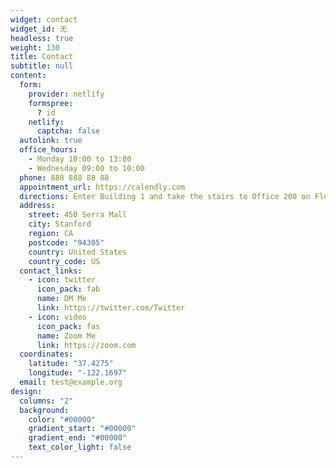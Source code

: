 ```yaml
---
widget: contact
widget_id: 无
headless: true
weight: 130
title: Contact
subtitle: null
content:
  form:
    provider: netlify
    formspree:
      ? id
    netlify:
      captcha: false
  autolink: true
  office_hours:
    - Monday 10:00 to 13:00
    - Wednesday 09:00 to 10:00
  phone: 888 888 88 88
  appointment_url: https://calendly.com
  directions: Enter Building 1 and take the stairs to Office 200 on Floor 2
  address:
    street: 450 Serra Mall
    city: Stanford
    region: CA
    postcode: "94305"
    country: United States
    country_code: US
  contact_links:
    - icon: twitter
      icon_pack: fab
      name: DM Me
      link: https://twitter.com/Twitter
    - icon: video
      icon_pack: fas
      name: Zoom Me
      link: https://zoom.com
  coordinates:
    latitude: "37.4275"
    longitude: "-122.1697"
  email: test@example.org
design:
  columns: "2"
  background:
    color: "#00000"
    gradient_start: "#00000"
    gradient_end: "#00000"
    text_color_light: false
---
```

